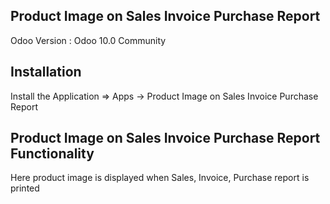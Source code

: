 Product Image on Sales Invoice Purchase Report
----------------------------------------------

Odoo Version : Odoo 10.0 Community

Installation 
-------------------------------------
Install the Application => Apps -> Product Image on Sales Invoice Purchase Report

Product Image on Sales Invoice Purchase Report Functionality
---------------------------------------------

Here product image is displayed when Sales, Invoice, Purchase report is printed
